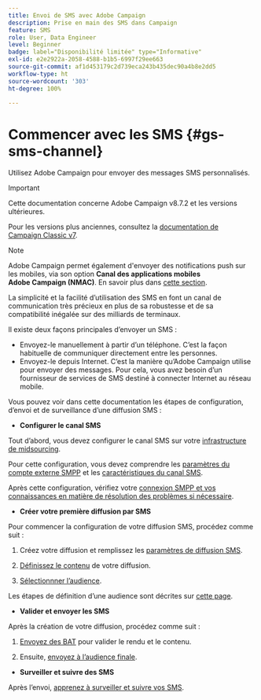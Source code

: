 ```yaml
---
title: Envoi de SMS avec Adobe Campaign
description: Prise en main des SMS dans Campaign
feature: SMS
role: User, Data Engineer
level: Beginner
badge: label="Disponibilité limitée" type="Informative"
exl-id: e2e2922a-2058-4588-b1b5-6997f29ee663
source-git-commit: af1d453179c2d739eca243b435dec90a4b8e2dd5
workflow-type: ht
source-wordcount: '303'
ht-degree: 100%

---
```


# Commencer avec les SMS {#gs-sms-channel}

Utilisez Adobe Campaign pour envoyer des messages SMS personnalisés.

>[!IMPORTANT]
>
>Cette documentation concerne Adobe Campaign v8.7.2 et les versions ultérieures.
>
>Pour les versions plus anciennes, consultez la [documentation de Campaign Classic v7](https://experienceleague.adobe.com/fr/docs/campaign-classic/using/sending-messages/sending-messages-on-mobiles/sms-set-up/sms-set-up).

>[!NOTE]
>
>Adobe Campaign permet également d&#39;envoyer des notifications push sur les mobiles, via son option **Canal des applications mobiles Adobe Campaign (NMAC)**. En savoir plus dans [cette section](../push.md).

La simplicité et la facilité d’utilisation des SMS en font un canal de communication très précieux en plus de sa robustesse et de sa compatibilité inégalée sur des milliards de terminaux.

Il existe deux façons principales d’envoyer un SMS :

* Envoyez-le manuellement à partir d’un téléphone. C’est la façon habituelle de communiquer directement entre les personnes.
* Envoyez-le depuis Internet. C’est la manière qu’Adobe Campaign utilise pour envoyer des messages. Pour cela, vous avez besoin d’un fournisseur de services de SMS destiné à connecter Internet au réseau mobile.

Vous pouvez voir dans cette documentation les étapes de configuration, d’envoi et de surveillance d’une diffusion SMS :

* **Configurer le canal SMS**

Tout d’abord, vous devez configurer le canal SMS sur votre [infrastructure de midsourcing](sms-mid-sourcing.md).

<!--The steps depend on the platform: either you have [a standalone instance](sms-standalone-instance.md) or you are in [a mid-sourcing infrastructure](sms-mid-sourcing.md).-->

Pour cette configuration, vous devez comprendre les [paramètres du compte externe SMPP](smpp-external-account.md) et les [ caractéristiques du canal SMS](sms-channel.md).

Après cette configuration, vérifiez votre [connexion SMPP et vos connaissances en matière de résolution des problèmes si nécessaire](smpp-connection.md).

* **Créer votre première diffusion par SMS**

Pour commencer la configuration de votre diffusion SMS, procédez comme suit :

1. Créez votre diffusion et remplissez les [paramètres de diffusion SMS](sms-delivery-settings.md).

1. [Définissez le contenu](sms-content.md) de votre diffusion.

1. [Sélectionnner l’audience](sms-audience.md).

Les étapes de définition d’une audience sont décrites sur [cette page](../../audiences/create-audiences.md).

* **Valider et envoyer les SMS**

Après la création de votre diffusion, procédez comme suit :

1. [Envoyez des BAT](sms-proofs.md) pour valider le rendu et le contenu.

1. Ensuite, [envoyez à l’audience finale](sms-send.md).

* **Surveiller et suivre des SMS**

Après l’envoi, [apprenez à surveiller et suivre vos SMS](sms-monitor.md).
